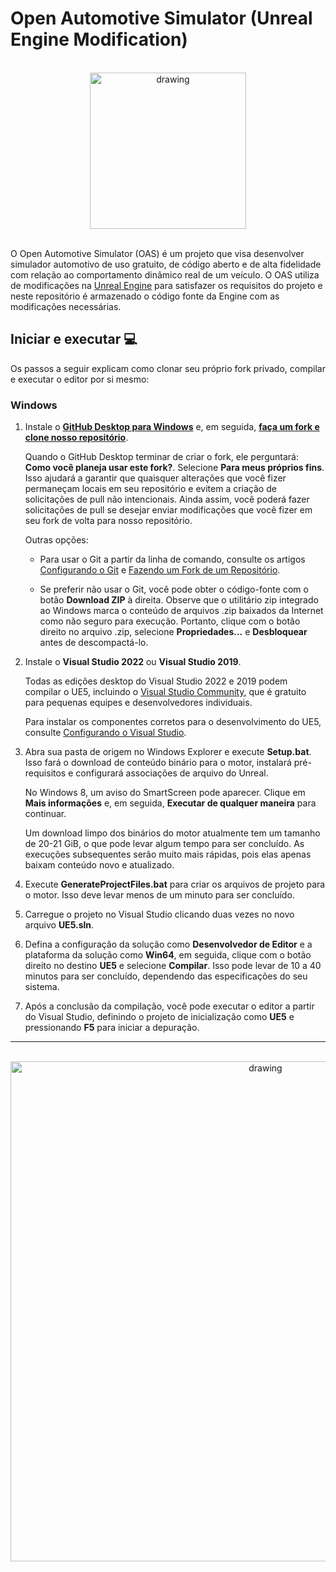 # Open Automotive Simulator (Unreal Engine Modification)
<br>
<div align="center">
<img style="center" src="https://i.imgur.com/RFZr7SQ.png" alt="drawing" width="250"/>
</div>
<br>


O Open Automotive Simulator (OAS) é um projeto que visa desenvolver simulador automotivo de uso gratuito, de código aberto e de alta fidelidade com relação ao comportamento dinâmico real de um veículo. O OAS utiliza de modificações na [Unreal Engine](https://github.com/EpicGames/UnrealEngine) para satisfazer os requisitos do projeto e neste repositório é armazenado o código fonte da Engine com as modificações necessárias.






Iniciar e executar :computer:
----------------------

Os passos a seguir explicam como clonar seu próprio fork privado, compilar e executar o editor por si mesmo:

### Windows

1. Instale o **[GitHub Desktop para Windows](https://desktop.github.com/)** e, em seguida, **[faça um fork e clone nosso repositório](https://guides.github.com/activities/forking/)**.

    Quando o GitHub Desktop terminar de criar o fork, ele perguntará: **Como você planeja usar este fork?**. Selecione **Para meus próprios fins**. Isso ajudará a garantir que quaisquer alterações que você fizer permaneçam locais em seu repositório e evitem a criação de solicitações de pull não intencionais. Ainda assim, você poderá fazer solicitações de pull se desejar enviar modificações que você fizer em seu fork de volta para nosso repositório.

    Outras opções:

    - Para usar o Git a partir da linha de comando, consulte os artigos [Configurando o Git](https://help.github.com/articles/set-up-git/) e [Fazendo um Fork de um Repositório](https://help.github.com/articles/fork-a-repo/).

    - Se preferir não usar o Git, você pode obter o código-fonte com o botão **Download ZIP** à direita. Observe que o utilitário zip integrado ao Windows marca o conteúdo de arquivos .zip baixados da Internet como não seguro para execução. Portanto, clique com o botão direito no arquivo .zip, selecione **Propriedades...** e **Desbloquear** antes de descompactá-lo.

1. Instale o **Visual Studio 2022** ou **Visual Studio 2019**.

    Todas as edições desktop do Visual Studio 2022 e 2019 podem compilar o UE5, incluindo o [Visual Studio Community](https://www.visualstudio.com/products/visual-studio-community-vs), que é gratuito para pequenas equipes e desenvolvedores individuais.

    Para instalar os componentes corretos para o desenvolvimento do UE5, consulte [Configurando o Visual Studio](https://docs.unrealengine.com/en-US/setting-up-visual-studio-development-environment-for-cplusplus-projects-in-unreal-engine/).

1. Abra sua pasta de origem no Windows Explorer e execute **Setup.bat**. Isso fará o download de conteúdo binário para o motor, instalará pré-requisitos e configurará associações de arquivo do Unreal.

    No Windows 8, um aviso do SmartScreen pode aparecer. Clique em **Mais informações** e, em seguida, **Executar de qualquer maneira** para continuar.

    Um download limpo dos binários do motor atualmente tem um tamanho de 20-21 GiB, o que pode levar algum tempo para ser concluído. As execuções subsequentes serão muito mais rápidas, pois elas apenas baixam conteúdo novo e atualizado.

1. Execute **GenerateProjectFiles.bat** para criar os arquivos de projeto para o motor. Isso deve levar menos de um minuto para ser concluído.

1. Carregue o projeto no Visual Studio clicando duas vezes no novo arquivo **UE5.sln**.

1. Defina a configuração da solução como **Desenvolvedor de Editor** e a plataforma da solução como **Win64**, em seguida, clique com o botão direito no destino **UE5** e selecione **Compilar**. Isso pode levar de 10 a 40 minutos para ser concluído, dependendo das especificações do seu sistema.

1. Após a conclusão da compilação, você pode executar o editor a partir do Visual Studio, definindo o projeto de inicialização como **UE5** e pressionando **F5** para iniciar a depuração.
---------------

<br>
<div align="center">
<img style="center" src="https://fga.unb.br/articles/0000/2640/unb-fga-extenso.jpg" alt="drawing" width="800"/>
</div>
<br>
